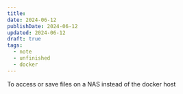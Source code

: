 ```yaml
---
title: 
date: 2024-06-12
publishDate: 2024-06-12
updated: 2024-06-12
draft: true
tags:
  - note
  - unfinished
  - docker
---
```

 
To access or save files on a NAS instead of the docker host 
